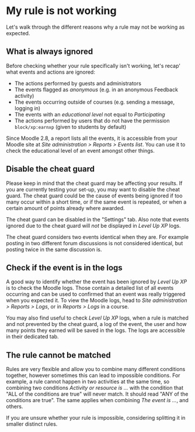 # My rule is not working

Let's walk through the different reasons why a rule may not be working as expected.

## What is always ignored

Before checking whether your rule specifically isn't working, let's recap' what events and actions are ignored:

- The actions performed by guests and administrators
- The events flagged as _anonymous_ (e.g. in an anonymous Feedback activity)
- The events occurring outside of courses (e.g. sending a message, logging in)
- The events with an _educational level_ not equal to _Participating_
- The actions performed by users that do not have the permission `block/xp:earnxp` (given to students by default)

Since Moodle 2.8, a report lists all the events, it is accessible from your Moodle site at _Site administration > Reports > Events list_. You can use it to check the educational level of an event amongst other things.

## Disable the cheat guard

Please keep in mind that the cheat guard may be affecting your results. If you are currently testing your set-up, you may want to disable the cheat guard. The cheat guard could be the cause of events being ignored if too many occur within a short time, or if the same event is repeated, or when a certain amount of points already where awarded.

The cheat guard can be disabled in the "Settings" tab. Also note that events ignored due to the cheat guard will _not_ be displayed in _Level Up XP_ logs.

The cheat guard considers two events identical when they are. For example posting in two different forum discussions is not considered identical, but posting twice in the same discussion is.

## Check if the event is in the logs

A good way to identify whether the event has been ignored by _Level Up XP_ is to check the Moodle logs. Those contain a detailed list of all events occurring and can be used to confirmed that an event was really triggered when you expected it. To view the Moodle logs, head to _Site administration > Reports > Logs_, or in _Reports > Logs_ in a course.

You may also find useful to check _Level Up XP_ logs, when a rule is matched and not prevented by the cheat guard, a log of the event, the user and how many points they earned will be saved in the logs. The logs are accessible in their dedicated tab.

## The rule cannot be matched

Rules are very flexible and allow you to combine many different conditions together, however sometimes this can lead to impossible conditions. For example, a rule cannot happen in two activities at the same time, so combining two conditions _Activity or resource is ..._ with the condition that "ALL of the conditions are true" will never match. It should read "ANY of the conditions are true". The same applies when combining _The event is ..._, and others.

If you are unsure whether your rule is impossible, considering splitting it in smaller distinct rules.